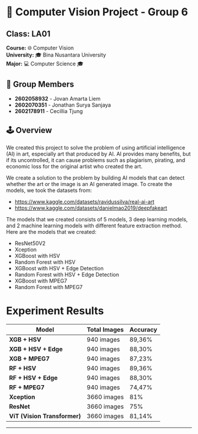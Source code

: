 # 🔧 Computer Vision Project - Group 6

## Class: LA01
**Course:** 🌐 Computer Vision  
**University:** 🎓 Bina Nusantara University  
**Major:** 💻 Computer Science 🎓    

## 🔰 Group Members
- **2602058932** - Jovan Amarta Liem  
- **2602070351** - Jonathan Surya Sanjaya  
- **2602178911** - Cecillia Tjung  

## 🕹️ Overview
We created this project to solve the problem of using artificial intelligence (AI) in art, especially art that produced by AI. AI provides many benefits, but if its uncontrolled, it can cause problems such as plagiarism, pirating, and economic loss for the original artist who created the art. 

We create a solution to the problem by building AI models that can detect whether the art or the image is an AI generated image. To create the models, we took the datasets from:
- https://www.kaggle.com/datasets/ravidussilva/real-ai-art
- https://www.kaggle.com/datasets/danielmao2019/deepfakeart

The models that we created consists of 5 models, 3 deep learning models, and 2 machine learning models with different feature extraction method. Here are the models that we created: 
- ResNet50V2
- Xception
- XGBoost with HSV
- Random Forest with HSV
- XGBoost with HSV + Edge Detection
- Random Forest with HSV + Edge Detection
- XGBoost with MPEG7
- Random Forest with MPEG7

# Experiment Results
| **Model**               | **Total Images** | **Accuracy** |
|--------------------------|------------------|--------------|
| **XGB + HSV**           | 940 images       | 89,36%       |
| **XGB + HSV + Edge**    | 940 images       | 88,30%       |
| **XGB + MPEG7**         | 940 images       | 87,23%       |
| **RF + HSV**            | 940 images       | 89,36%       |
| **RF + HSV + Edge**     | 940 images       | 88,30%       |
| **RF + MPEG7**          | 940 images       | 74,47%       |
| **Xception**            | 3660 images      | 81%          |
| **ResNet**              | 3660 images      | 75%          |
| **ViT (Vision Transformer)** | 3660 images      | 81,14%       |
---
